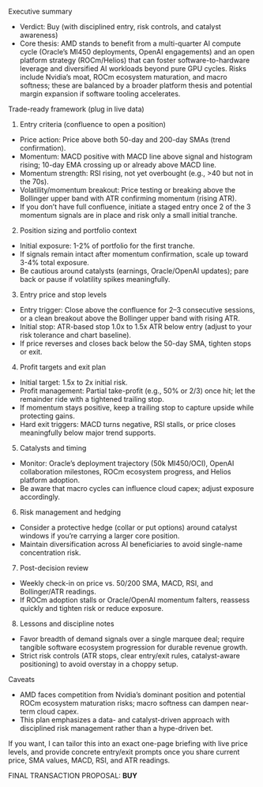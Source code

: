 Executive summary
- Verdict: Buy (with disciplined entry, risk controls, and catalyst awareness)
- Core thesis: AMD stands to benefit from a multi-quarter AI compute cycle (Oracle’s MI450 deployments, OpenAI engagements) and an open platform strategy (ROCm/Helios) that can foster software-to-hardware leverage and diversified AI workloads beyond pure GPU cycles. Risks include Nvidia’s moat, ROCm ecosystem maturation, and macro softness; these are balanced by a broader platform thesis and potential margin expansion if software tooling accelerates.

Trade-ready framework (plug in live data)
1) Entry criteria (confluence to open a position)
- Price action: Price above both 50-day and 200-day SMAs (trend confirmation).
- Momentum: MACD positive with MACD line above signal and histogram rising; 10-day EMA crossing up or already above MACD line.
- Momentum strength: RSI rising, not yet overbought (e.g., >40 but not in the 70s).
- Volatility/momentum breakout: Price testing or breaking above the Bollinger upper band with ATR confirming momentum (rising ATR).
- If you don’t have full confluence, initiate a staged entry once 2 of the 3 momentum signals are in place and risk only a small initial tranche.

2) Position sizing and portfolio context
- Initial exposure: 1-2% of portfolio for the first tranche.
- If signals remain intact after momentum confirmation, scale up toward 3-4% total exposure.
- Be cautious around catalysts (earnings, Oracle/OpenAI updates); pare back or pause if volatility spikes meaningfully.

3) Entry price and stop levels
- Entry trigger: Close above the confluence for 2–3 consecutive sessions, or a clean breakout above the Bollinger upper band with rising ATR.
- Initial stop: ATR-based stop 1.0x to 1.5x ATR below entry (adjust to your risk tolerance and chart baseline).
- If price reverses and closes back below the 50-day SMA, tighten stops or exit.

4) Profit targets and exit plan
- Initial target: 1.5x to 2x initial risk.
- Profit management: Partial take-profit (e.g., 50% or 2/3) once hit; let the remainder ride with a tightened trailing stop.
- If momentum stays positive, keep a trailing stop to capture upside while protecting gains.
- Hard exit triggers: MACD turns negative, RSI stalls, or price closes meaningfully below major trend supports.

5) Catalysts and timing
- Monitor: Oracle’s deployment trajectory (50k MI450/OCI), OpenAI collaboration milestones, ROCm ecosystem progress, and Helios platform adoption.
- Be aware that macro cycles can influence cloud capex; adjust exposure accordingly.

6) Risk management and hedging
- Consider a protective hedge (collar or put options) around catalyst windows if you’re carrying a larger core position.
- Maintain diversification across AI beneficiaries to avoid single-name concentration risk.

7) Post-decision review
- Weekly check-in on price vs. 50/200 SMA, MACD, RSI, and Bollinger/ATR readings.
- If ROCm adoption stalls or Oracle/OpenAI momentum falters, reassess quickly and tighten risk or reduce exposure.

8) Lessons and discipline notes
- Favor breadth of demand signals over a single marquee deal; require tangible software ecosystem progression for durable revenue growth.
- Strict risk controls (ATR stops, clear entry/exit rules, catalyst-aware positioning) to avoid overstay in a choppy setup.

Caveats
- AMD faces competition from Nvidia’s dominant position and potential ROCm ecosystem maturation risks; macro softness can dampen near-term cloud capex.
- This plan emphasizes a data- and catalyst-driven approach with disciplined risk management rather than a hype-driven bet.

If you want, I can tailor this into an exact one-page briefing with live price levels, and provide concrete entry/exit prompts once you share current price, SMA values, MACD, RSI, and ATR readings.

FINAL TRANSACTION PROPOSAL: **BUY**